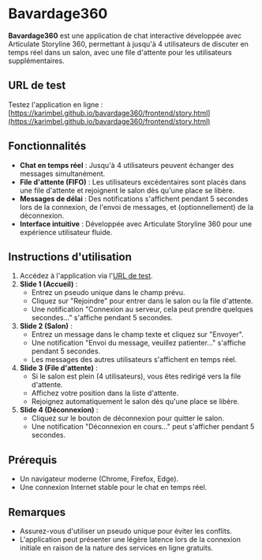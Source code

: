 # Bavardage360

**Bavardage360** est une application de chat interactive développée avec Articulate Storyline 360, permettant à jusqu'à 4 utilisateurs de discuter en temps réel dans un salon, avec une file d'attente pour les utilisateurs supplémentaires.

## URL de test
Testez l'application en ligne :  
[https://karimbel.github.io/bavardage360/frontend/story.html](https://karimbel.github.io/bavardage360/frontend/story.html)

## Fonctionnalités
- **Chat en temps réel** : Jusqu'à 4 utilisateurs peuvent échanger des messages simultanément.
- **File d'attente (FIFO)** : Les utilisateurs excédentaires sont placés dans une file d'attente et rejoignent le salon dès qu'une place se libère.
- **Messages de délai** : Des notifications s'affichent pendant 5 secondes lors de la connexion, de l'envoi de messages, et (optionnellement) de la déconnexion.
- **Interface intuitive** : Développée avec Articulate Storyline 360 pour une expérience utilisateur fluide.

## Instructions d'utilisation
1. Accédez à l'application via l'[URL de test](#url-de-test).
2. **Slide 1 (Accueil)** :
   - Entrez un pseudo unique dans le champ prévu.
   - Cliquez sur "Rejoindre" pour entrer dans le salon ou la file d'attente.
   - Une notification "Connexion au serveur, cela peut prendre quelques secondes..." s'affiche pendant 5 secondes.
3. **Slide 2 (Salon)** :
   - Entrez un message dans le champ texte et cliquez sur "Envoyer".
   - Une notification "Envoi du message, veuillez patienter..." s'affiche pendant 5 secondes.
   - Les messages des autres utilisateurs s'affichent en temps réel.
4. **Slide 3 (File d'attente)** :
   - Si le salon est plein (4 utilisateurs), vous êtes redirigé vers la file d'attente.
   - Affichez votre position dans la liste d'attente.
   - Rejoignez automatiquement le salon dès qu'une place se libère.
5. **Slide 4 (Déconnexion)** :
   - Cliquez sur le bouton de déconnexion pour quitter le salon.
   - Une notification "Déconnexion en cours..." peut s'afficher pendant 5 secondes.

## Prérequis
- Un navigateur moderne (Chrome, Firefox, Edge).
- Une connexion Internet stable pour le chat en temps réel.

## Remarques
- Assurez-vous d'utiliser un pseudo unique pour éviter les conflits.
- L'application peut présenter une légère latence lors de la connexion initiale en raison de la nature des services en ligne gratuits.